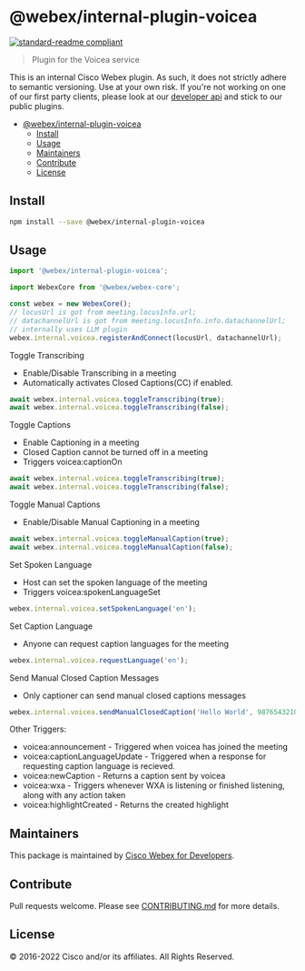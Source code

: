 # @webex/internal-plugin-voicea

[![standard-readme compliant](https://img.shields.io/badge/readme%20style-standard-brightgreen.svg?style=flat-square)](https://github.com/RichardLitt/standard-readme)

> Plugin for the Voicea service

This is an internal Cisco Webex plugin. As such, it does not strictly adhere to semantic versioning. Use at your own risk. If you're not working on one of our first party clients, please look at our [developer api](https://developer.webex.com/) and stick to our public plugins.

- [@webex/internal-plugin-voicea](#webexinternal-plugin-voicea)
  - [Install](#install)
  - [Usage](#usage)
  - [Maintainers](#maintainers)
  - [Contribute](#contribute)
  - [License](#license)

## Install

```bash
npm install --save @webex/internal-plugin-voicea
```

## Usage

```js
import '@webex/internal-plugin-voicea';

import WebexCore from '@webex/webex-core';

const webex = new WebexCore();
// locusUrl is got from meeting.locusInfo.url;
// datachannelUrl is got from meeting.locusInfo.info.datachannelUrl;
// internally uses LLM plugin
webex.internal.voicea.registerAndConnect(locusUrl, datachannelUrl);
```

Toggle Transcribing

- Enable/Disable Transcribing in a meeting
- Automatically activates Closed Captions(CC) if enabled.

```js
await webex.internal.voicea.toggleTranscribing(true);
await webex.internal.voicea.toggleTranscribing(false);
```

Toggle Captions

- Enable Captioning in a meeting
- Closed Caption cannot be turned off in a meeting
- Triggers voicea:captionOn

```js
await webex.internal.voicea.toggleTranscribing(true);
await webex.internal.voicea.toggleTranscribing(false);
```

Toggle Manual Captions

- Enable/Disable Manual Captioning in a meeting

```js
await webex.internal.voicea.toggleManualCaption(true);
await webex.internal.voicea.toggleManualCaption(false);
```

Set Spoken Language

- Host can set the spoken language of the meeting
- Triggers voicea:spokenLanguageSet

```js
webex.internal.voicea.setSpokenLanguage('en');
```

Set Caption Language

- Anyone can request caption languages for the meeting

```js
webex.internal.voicea.requestLanguage('en');
```

Send Manual Closed Caption Messages

- Only captioner can send manual closed captions messages

```js
webex.internal.voicea.sendManualClosedCaption('Hello World', 9876543210, [654321, 123456, 789034, 893628], true);
```

Other Triggers:

- voicea:announcement - Triggered when voicea has
  joined the meeting
- voicea:captionLanguageUpdate - Triggered when a response for requesting caption language is recieved.
- voicea:newCaption - Returns a caption sent by voicea
- voicea:wxa - Triggers whenever WXA is listening or finished listening, along with any action taken
- voicea:highlightCreated - Returns the created highlight

## Maintainers

This package is maintained by [Cisco Webex for Developers](https://developer.webex.com/).

## Contribute

Pull requests welcome. Please see [CONTRIBUTING.md](https://github.com/webex/webex-js-sdk/blob/master/CONTRIBUTING.md) for more details.

## License

© 2016-2022 Cisco and/or its affiliates. All Rights Reserved.
